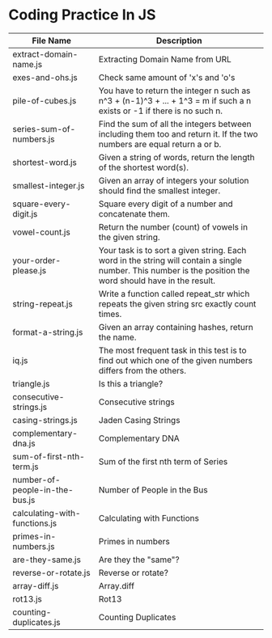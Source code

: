 # Coding Practice In JS

| File Name                | Description                                 |
| ------------------------ | ------------------------------------------- |
| extract-domain-name.js   | Extracting Domain Name from URL |
| exes-and-ohs.js | Check same amount of 'x's and 'o's |
| pile-of-cubes.js | You have to return the integer n such as n^3 + (n-1)^3 + ... + 1^3 = m if such a n exists or -1 if there is no such n. |
| series-sum-of-numbers.js | Find the sum of all the integers between including them too and return it. If the two numbers are equal return a or b. |
| shortest-word.js | Given a string of words, return the length of the shortest word(s). |
| smallest-integer.js | Given an array of integers your solution should find the smallest integer. |
| square-every-digit.js | Square every digit of a number and concatenate them. |
| vowel-count.js | Return the number (count) of vowels in the given string. |
| your-order-please.js | Your task is to sort a given string. Each word in the string will contain a single number. This number is the position the word should have in the result. |
| string-repeat.js | Write a function called repeat_str which repeats the given string src exactly count times. |
| format-a-string.js | Given an array containing hashes, return the name. |
| iq.js | The most frequent task in this test is to find out which one of the given numbers differs from the others. |
| triangle.js | Is this a triangle? |
| consecutive-strings.js | Consecutive strings |
| casing-strings.js | Jaden Casing Strings |
| complementary-dna.js | Complementary DNA |
| sum-of-first-nth-term.js | Sum of the first nth term of Series |
| number-of-people-in-the-bus.js | Number of People in the Bus |
| calculating-with-functions.js | Calculating with Functions |
| primes-in-numbers.js | Primes in numbers |
| are-they-same.js | Are they the "same"? |
| reverse-or-rotate.js | Reverse or rotate? |
| array-diff.js | Array.diff |
| rot13.js | Rot13 |
| counting-duplicates.js | Counting Duplicates |
